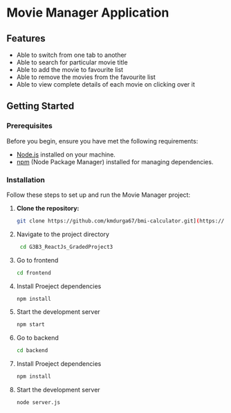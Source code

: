 # Movie Manager Application

## Features

- Able to switch from one tab to another
- Able to search for particular movie title
- Able to add the movie to favourite list
- Able to remove the movies from the favourite list
- Able to view complete details of each movie on clicking over it

## Getting Started

### Prerequisites

Before you begin, ensure you have met the following requirements:

- [Node.js](https://nodejs.org/) installed on your machine.
- [npm](https://www.npmjs.com/) (Node Package Manager) installed for managing dependencies.

### Installation

Follow these steps to set up and run the Movie Manager project:

1. **Clone the repository:**

   ```bash
   git clone https://github.com/kmdurga67/bmi-calculator.git](https://github.com/kmdurga67/G3B3_ReactJs_GradedProject3.git

2. Navigate to the project directory
   ```bash
    cd G3B3_ReactJs_GradedProject3
   
3. Go to frontend
    ```bash
    cd frontend
    
4. Install Proeject dependencies
    ```bash
    npm install
5. Start the development server
    ```bash
    npm start

6. Go to backend
    ```bash
    cd backend
    
7. Install Proeject dependencies
    ```bash
    npm install
8. Start the development server
    ```bash
    node server.js
